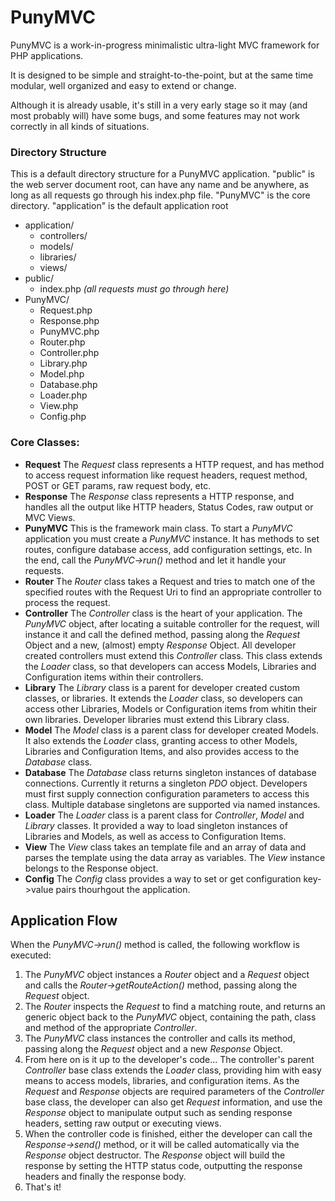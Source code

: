 # PunyMVC

PunyMVC is a work-in-progress minimalistic ultra-light MVC framework for PHP applications.

It is designed to be simple and straight-to-the-point, but at the same time modular, well organized and easy to extend or change.

Although it is already usable, it's still in a very early stage so it may (and most probably will) have some bugs, and some features may not work correctly in all kinds of situations. 

### Directory Structure
This is a default directory structure for a PunyMVC application.
"public" is the web server document root, can have any name and be anywhere, as long as all requests go through his index.php file.
"PunyMVC" is the core directory.
"application" is the default application root

* application/  
    * controllers/ 
    * models/ 
    * libraries/ 
    * views/ 
* public/       
    * index.php _(all requests must go through here)_
* PunyMVC/      
    * Request.php
    * Response.php
    * PunyMVC.php
    * Router.php
    * Controller.php
    * Library.php
    * Model.php
    * Database.php
    * Loader.php
    * View.php
    * Config.php



### Core Classes:

* **Request**
The _Request_ class represents a HTTP request, and has method to access request information like request headers, request method, POST or GET params, raw request body, etc.
* **Response**
The _Response_ class represents a HTTP response, and handles all the output like HTTP headers, Status Codes, raw output or MVC Views.
* **PunyMVC**
This is the framework main class. To start a _PunyMVC_ application you must create a _PunyMVC_ instance. It has methods to set routes, configure database access, add configuration settings, etc. In the end, call the _PunyMVC->run()_ method and let it handle your requests. 
* **Router**
The _Router_ class takes a Request and tries to match one of the specified routes with the Request Uri to find an appropriate controller to process the request.
* **Controller**
The _Controller_ class is the heart of your application. The _PunyMVC_ object, after locating a suitable controller for the request, will instance it and call the defined method, passing along the _Request_ Object and a new, (almost) empty _Response_ Object. All developer created controllers must extend this _Controller_ class. This class extends the _Loader_ class, so that developers can access Models, Libraries and Configuration items within their controllers.
* **Library**
The _Library_ class is a parent for developer created custom classes, or libraries. It extends the _Loader_ class, so developers can access other Libraries, Models or Configuration items from whitin their own libraries. Developer libraries must extend this Library class.
* **Model**
The _Model_ class is a parent class for developer created Models. It also extends the _Loader_ class, granting access to other Models, Libraries and Configuration Items, and also provides access to the _Database_ class.
* **Database**
The _Database_ class returns singleton instances of database connections. Currently it returns a singleton _PDO_ object. Developers must first supply connection configuration parameters to access this class. Multiple database singletons are supported via named instances.
* **Loader**
The _Loader_ class is a parent class for _Controller_, _Model_ and _Library_ classes. It provided a way to load singleton instances of Libraries and Models, as well as access to Configuration Items.
* **View**
The _View_ class takes an template file and an array of data and parses the template using the data array as variables. The _View_ instance belongs to the Response object.
* **Config**
The _Config_ class provides a way to set or get configuration key->value pairs thourhgout the application.

## Application Flow

When the _PunyMVC->run()_ method is called, the following workflow is executed:

1. The _PunyMVC_ object instances a _Router_ object and a _Request_ object and calls the _Router->getRouteAction()_ method, passing along the _Request_ object.
2. The _Router_ inspects the _Request_ to find a matching route, and returns an generic object back to the _PunyMVC_ object, containing the path, class and method of the appropriate _Controller_.
3. The _PunyMVC_ class instances the controller and calls its method, passing along the _Request_ object and a new _Response_ Object.
4. From here on is it up to the developer's code... The controller's parent _Controller_ base class extends the _Loader_ class, providing him with easy means to access models, libraries, and configuration items. As the _Request_ and _Response_ objects are required parameters of the _Controller_ base class, the developer can also get _Request_ information, and use the _Response_ object to manipulate output such as sending response headers, setting raw output or executing views.
5. When the controller code is finished, either the developer can call the _Response->send()_ method, or it will be called automatically via the _Response_ object destructor. The _Response_ object will build the response by setting the HTTP status code, outputting the response headers and finally the response body.
6. That's it!


